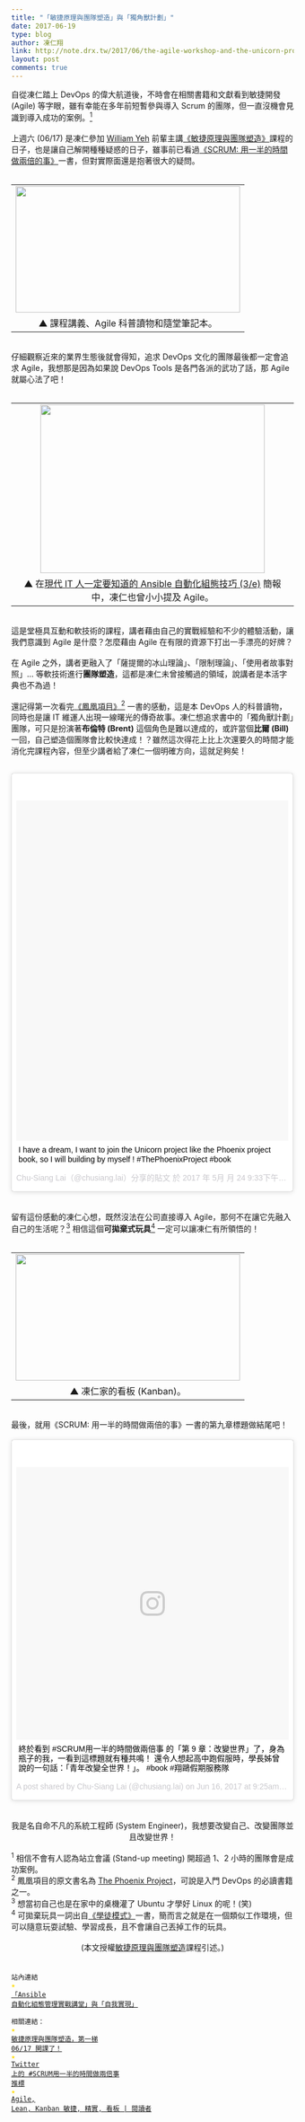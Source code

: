 ```yaml
---
title: "「敏捷原理與團隊塑造」與「獨角獸計劃」"
date: 2017-06-19
type: blog
author: 凍仁翔
link: http://note.drx.tw/2017/06/the-agile-workshop-and-the-unicorn-project.html
layout: post
comments: true
---
```


自從凍仁踏上 DevOps 的偉大航道後，不時會在相關書籍和文獻看到敏捷開發 (Agile) 等字眼，雖有幸能在多年前短暫參與導入 Scrum 的團隊，但一直沒機會見識到導入成功的案例。<a href="http://note.drx.tw/2017/06/the-agile-workshop-and-the-unicorn-project.html#1"><sup>1</sup></a><br /><br />上週六 (06/17) 是凍仁參加 <a href="https://twitter.com/william_yeh" target="_blank">William Yeh</a> 前輩主講<a href="http://get.soft-arch.net/agile-workshop/" target="_blank">《敏捷原理與團隊塑造》</a>課程的日子，也是讓自己解開種種疑惑的日子，雖事前已看過<a href="https://www.tenlong.com.tw/products/9789863207146" target="_blank" title="SCRUM: The Art of Doing Twice the Work in Half the Time">《SCRUM: 用一半的時間做兩倍的事》</a>一書，但對實際面還是抱著很大的疑問。<br /><br /><table align="center" cellpadding="0" cellspacing="0" class="tr-caption-container" style="margin-left: auto; margin-right: auto; text-align: center;"><tbody><tr><td style="text-align: center;"><a href="https://2.bp.blogspot.com/-lgiqpK9gkSw/WUaKtdH3b5I/AAAAAAAAgLQ/DaVnAsi_m7QPsrXEhXfM3CigHYxb63HxwCLcBGAs/s1600/2017-06-18-agile-workshop-1.jpg" imageanchor="1" style="margin-left: auto; margin-right: auto;"><img border="0" data-original-height="900" data-original-width="1600" height="225" src="https://2.bp.blogspot.com/-lgiqpK9gkSw/WUaKtdH3b5I/AAAAAAAAgLQ/DaVnAsi_m7QPsrXEhXfM3CigHYxb63HxwCLcBGAs/s400/2017-06-18-agile-workshop-1.jpg" width="400" /></a></td></tr><tr><td class="tr-caption" style="text-align: center;">▲ 課程講義、Agile 科普讀物和隨堂筆記本。</td></tr></tbody></table><a name='more'></a><br />仔細觀察近來的業界生態後就會得知，追求 DevOps 文化的團隊最後都一定會追求 Agile，我想那是因為如果說 DevOps Tools 是各門各派的武功了話，那 Agile 就屬心法了吧！<br /><br /><table align="center" cellpadding="0" cellspacing="0" class="tr-caption-container" style="margin-left: auto; margin-right: auto; text-align: center;"><tbody><tr><td style="text-align: center;"><a href="https://1.bp.blogspot.com/-nvSuFZiBgeE/WUalGaSWk_I/AAAAAAAAgLg/t1lMz7nFudoy2nDXPYq0QoFbtpKqtATPACLcBGAs/s1600/automate_with_ansible_basic3.001.png" imageanchor="1" style="margin-left: auto; margin-right: auto;"><img border="0" data-original-height="768" data-original-width="1024" height="300" src="https://1.bp.blogspot.com/-nvSuFZiBgeE/WUalGaSWk_I/AAAAAAAAgLg/t1lMz7nFudoy2nDXPYq0QoFbtpKqtATPACLcBGAs/s400/automate_with_ansible_basic3.001.png" width="400" /></a></td></tr><tr><td class="tr-caption" style="text-align: center;">▲ 在<a href="http://note.drx.tw/2017/03/automate-with-ansible-basic-3e.html" target="_blank">現代 IT 人一定要知道的 Ansible 自動化組態技巧 (3/e)</a> 簡報中，凍仁也曾小小提及 Agile。</td></tr></tbody></table><br />這是堂極具互動和軟技術的課程，講者藉由自己的實戰經驗和不少的體驗活動，讓我們意識到 Agile 是什麼？怎麼藉由 Agile 在有限的資源下打出一手漂亮的好牌？<br /><br />在 Agile 之外，講者更融入了「薩提爾的冰山理論」、「限制理論」、「使用者故事對照」… 等軟技術進行<b>團隊塑造</b>，這都是凍仁未曾接觸過的領域，說講者是本活字典也不為過！<br /><br />還記得第一次看完<a href="https://www.tenlong.com.tw/products/9787115403650" target="_blank">《鳳凰項目》</a><a href="http://note.drx.tw/2017/06/the-agile-workshop-and-the-unicorn-project.html#2"><sup>2</sup></a> 一書的感動，這是本 DevOps 人的科普讀物，同時也是讓 IT 維運人出現一線曙光的傳奇故事。凍仁想追求書中的「獨角獸計劃」團隊，可只是扮演著<b>布倫特 (Brent)</b> 這個角色是難以達成的，或許當個<b>比爾 (Bill)</b> 一回，自己塑造個團隊會比較快達成！？雖然這次得花上比上次還要久的時間才能消化完課程內容，但至少講者給了凍仁一個明確方向，這就足夠矣！<br /><br /><blockquote class="instagram-media" data-instgrm-captioned="" data-instgrm-version="7" style="background: #fff; border-radius: 3px; border: 0; box-shadow: 0 0 1px 0 rgba(0 , 0 , 0 , 0.5) , 0 1px 10px 0 rgba(0 , 0 , 0 , 0.15); margin: 1px; max-width: 658px; padding: 0; width: 99.375%;"><div style="padding: 8px;"><div style="background: #F8F8F8; line-height: 0; margin-top: 40px; padding: 62.5% 0; text-align: center; width: 100%;"><div style="background: url(data:image/png; display: block; height: 44px; margin: 0 auto -44px; position: relative; top: -22px; width: 44px;"></div></div><div style="margin: 8px 0 0 0; padding: 0 4px;"><a href="https://www.instagram.com/p/BUgIYCQA2eG/" style="color: black; font-family: &quot;arial&quot; , sans-serif; font-size: 14px; font-style: normal; font-weight: normal; line-height: 17px; text-decoration: none; word-wrap: break-word;" target="_blank">I have a dream, I want to join the Unicorn project like the Phoenix project book, so I will building by myself ! #ThePhoenixProject #book</a></div><div style="color: #c9c8cd; font-family: Arial,sans-serif; font-size: 14px; line-height: 17px; margin-bottom: 0; margin-top: 8px; overflow: hidden; padding: 8px 0 7px; text-align: center; text-overflow: ellipsis; white-space: nowrap;">Chu-Siang Lai（@chusiang.lai）分享的貼文 於 <time datetime="2017-05-25T04:33:01+00:00" style="font-family: Arial,sans-serif; font-size: 14px; line-height: 17px;">2017 年  5月 月 24 9:33下午 PDT</time> 張貼</div></div></blockquote><script async="" defer="" src="//platform.instagram.com/en_US/embeds.js"></script><br /><br />留有這份感動的凍仁心想，既然沒法在公司直接導入 Agile，那何不在讓它先融入自己的生活呢？<a href="https://www.blogger.com/blogger.g?blogID=2917807170740470644#3"><sup>3</sup></a> 相信這個<b>可拋棄式玩具</b><a href="https://www.blogger.com/blogger.g?blogID=2917807170740470644#4"><sup>4</sup></a> 一定可以讓凍仁有所領悟的！<br /><br /><table align="center" cellpadding="0" cellspacing="0" class="tr-caption-container" style="margin-left: auto; margin-right: auto; text-align: center;"><tbody><tr><td style="text-align: center;"><a href="https://1.bp.blogspot.com/-F9b2klsssZY/WUaKtTWfVQI/AAAAAAAAgLM/3onDtcZk85ENGtVzJCYetbqKwUuLm2IMwCLcBGAs/s1600/2017-06-18-agile-workshop-2.jpg" imageanchor="1" style="margin-left: auto; margin-right: auto;"><img border="0" data-original-height="900" data-original-width="1600" height="225" src="https://1.bp.blogspot.com/-F9b2klsssZY/WUaKtTWfVQI/AAAAAAAAgLM/3onDtcZk85ENGtVzJCYetbqKwUuLm2IMwCLcBGAs/s400/2017-06-18-agile-workshop-2.jpg" width="400" /></a></td></tr><tr><td class="tr-caption" style="text-align: center;">▲ 凍仁家的看板 (Kanban)。</td></tr></tbody></table><br />最後，就用《SCRUM: 用一半的時間做兩倍的事》一書的第九章標題做結尾吧！<br /><br /><blockquote class="instagram-media" data-instgrm-captioned data-instgrm-version="7" style=" background:#FFF; border:0; border-radius:3px; box-shadow:0 0 1px 0 rgba(0,0,0,0.5),0 1px 10px 0 rgba(0,0,0,0.15); margin: 1px; max-width:658px; padding:0; width:99.375%; width:-webkit-calc(100% - 2px); width:calc(100% - 2px);"><div style="padding:8px;"><div style=" background:#F8F8F8; line-height:0; margin-top:40px; padding:50.0% 0; text-align:center; width:100%;"><div style=" background:url(data:image/png;base64,iVBORw0KGgoAAAANSUhEUgAAACwAAAAsCAMAAAApWqozAAAABGdBTUEAALGPC/xhBQAAAAFzUkdCAK7OHOkAAAAMUExURczMzPf399fX1+bm5mzY9AMAAADiSURBVDjLvZXbEsMgCES5/P8/t9FuRVCRmU73JWlzosgSIIZURCjo/ad+EQJJB4Hv8BFt+IDpQoCx1wjOSBFhh2XssxEIYn3ulI/6MNReE07UIWJEv8UEOWDS88LY97kqyTliJKKtuYBbruAyVh5wOHiXmpi5we58Ek028czwyuQdLKPG1Bkb4NnM+VeAnfHqn1k4+GPT6uGQcvu2h2OVuIf/gWUFyy8OWEpdyZSa3aVCqpVoVvzZZ2VTnn2wU8qzVjDDetO90GSy9mVLqtgYSy231MxrY6I2gGqjrTY0L8fxCxfCBbhWrsYYAAAAAElFTkSuQmCC); display:block; height:44px; margin:0 auto -44px; position:relative; top:-22px; width:44px;"></div></div><p style=" margin:8px 0 0 0; padding:0 4px;"><a href="https://www.instagram.com/p/BVaDZIuAijG/" style=" color:#000; font-family:Arial,sans-serif; font-size:14px; font-style:normal; font-weight:normal; line-height:17px; text-decoration:none; word-wrap:break-word;" target="_blank">終於看到 #SCRUM用一半的時間做兩倍事 的「第 9 章：改變世界」了，身為瓶子的我，一看到這標題就有種共鳴！ 還令人想起高中跑假服時，學長姊曾說的一句話：「青年改變全世界！」。 #book #翔鷗假期服務隊</a></p><p style=" color:#c9c8cd; font-family:Arial,sans-serif; font-size:14px; line-height:17px; margin-bottom:0; margin-top:8px; overflow:hidden; padding:8px 0 7px; text-align:center; text-overflow:ellipsis; white-space:nowrap;">A post shared by Chu-Siang Lai (@chusiang.lai) on <time style=" font-family:Arial,sans-serif; font-size:14px; line-height:17px;" datetime="2017-06-16T16:25:25+00:00">Jun 16, 2017 at 9:25am PDT</time></p></div></blockquote><script async defer src="//platform.instagram.com/en_US/embeds.js"></script><br /><br /><center>我是名自命不凡的系統工程師 (System Engineer)，我想要改變自己、改變團隊並且改變世界！</center><br /><span class="Comment"> <a href="http://note.drx.tw/2017/06/the-agile-workshop-and-the-unicorn-project.html#1" name="1"></a><sup>1</sup> 相信不會有人認為站立會議 (Stand-up meeting) 開超過 1、2 小時的團隊會是成功案例。<br /><a href="http://note.drx.tw/2017/06/the-agile-workshop-and-the-unicorn-project.html#2" name="2"></a><sup>2</sup> 鳳凰項目的原文書名為 <a href="https://itrevolution.com/book/the-phoenix-project/" target="_blank">The Phoenix Project</a>，可說是入門 DevOps 的必讀書籍之一。<br /><a href="http://note.drx.tw/2017/06/the-agile-workshop-and-the-unicorn-project.html#3" name="3"></a><sup>3</sup> 想當初自己也是在家中的桌機灌了 Ubuntu 才學好 Linux 的呢！(笑) <br /><a href="http://note.drx.tw/2017/06/the-agile-workshop-and-the-unicorn-project.html#4" name="4"></a><sup>4</sup> 可拋棄玩具一詞出自<a href="https://www.tenlong.com.tw/products/9789862762561" target="_blank">《學徒模式》</a>一書，簡而言之就是在一個類似工作環境，但可以隨意玩耍試驗、學習成長，且不會讓自己丟掉工作的玩具。<br /><br /><center>(本文授權<a href="http://get.soft-arch.net/agile-workshop/" target="_blank">敏捷原理與團隊塑造</a>課程引述。)</center></span><br /><br /><code class="ref">站內連結<br /><font color="#ffdb00">★</font> <a href="http://note.drx.tw/2016/03/ansible-workshop-and-self-realization.html" target="_blank">「Ansible 自動化組態管理實戰講堂」與「自我實現」</a><br /><br />相關連結：<br /><span style="color: #ffdb00;">★</span> <a href="http://get.soft-arch.net/agile-workshop/" target="_blank">敏捷原理與團隊塑造，第一梯 06/17 開課了！</a><br /><span style="color: #ffdb00;">★</span> <a href="https://twitter.com/hashtag/SCRUM%E7%94%A8%E4%B8%80%E5%8D%8A%E7%9A%84%E6%99%82%E9%96%93%E5%81%9A%E5%85%A9%E5%80%8D%E4%BA%8B?src=hash">Twitter 上的 #SCRUM用一半的時間做兩倍事 推標</a><br /><span style="color: #ffdb00;">★</span> <a href="http://www.reader.idv.tw/2015/08/agile-lean-kanban.html" target="_blank">Agile, Lean, Kanban 敏捷, 精實, 看板 | 閱讀者</a><br /></code><br />